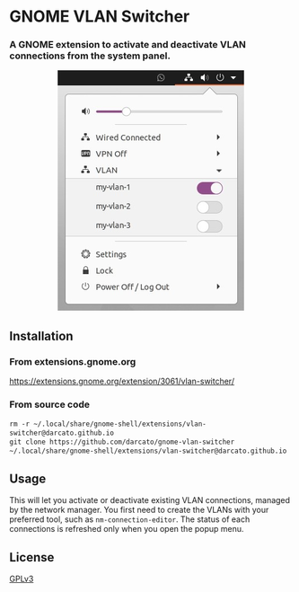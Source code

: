 # GNOME VLAN Switcher

### A GNOME extension to activate and deactivate VLAN connections from the system panel.

<p align="center">
    <img src="./vlan-switcher.jpg" alt="VLAN Switcher">
</p>

## Installation

### From extensions.gnome.org
https://extensions.gnome.org/extension/3061/vlan-switcher/

### From source code

```
rm -r ~/.local/share/gnome-shell/extensions/vlan-switcher@darcato.github.io
git clone https://github.com/darcato/gnome-vlan-switcher ~/.local/share/gnome-shell/extensions/vlan-switcher@darcato.github.io
```

## Usage

This will let you activate or deactivate existing VLAN connections, managed by the network manager. You first need to create the VLANs with your preferred tool, such as `nm-connection-editor`. The status of each connections is refreshed only when you open the popup menu.

## License
[GPLv3](http://www.gnu.org/licenses/gpl-3.0.en.html)
